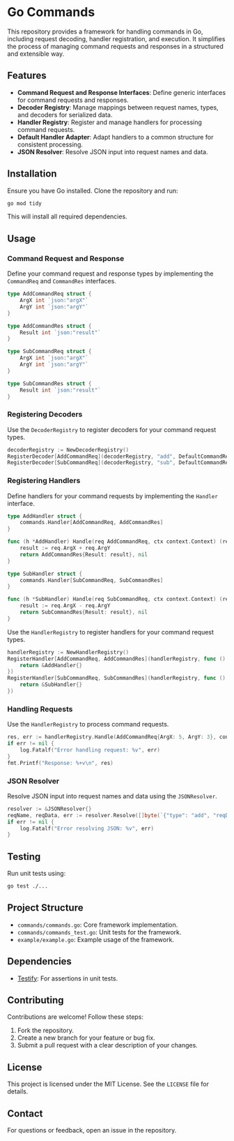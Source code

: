 # Go Commands

This repository provides a framework for handling commands in Go, including request decoding, handler registration, and
execution. It simplifies the process of managing command requests and responses in a structured and extensible way.

## Features

- **Command Request and Response Interfaces**: Define generic interfaces for command requests and responses.
- **Decoder Registry**: Manage mappings between request names, types, and decoders for serialized data.
- **Handler Registry**: Register and manage handlers for processing command requests.
- **Default Handler Adapter**: Adapt handlers to a common structure for consistent processing.
- **JSON Resolver**: Resolve JSON input into request names and data.

## Installation

Ensure you have Go installed. Clone the repository and run:

```bash
go mod tidy
```

This will install all required dependencies.

## Usage

### Command Request and Response

Define your command request and response types by implementing the `CommandReq` and `CommandRes` interfaces.

```go
type AddCommandReq struct {
	ArgX int `json:"argX"`
	ArgY int `json:"argY"`
}

type AddCommandRes struct {
	Result int `json:"result"`
}

type SubCommandReq struct {
	ArgX int `json:"argX"`
	ArgY int `json:"argY"`
}

type SubCommandRes struct {
	Result int `json:"result"`
}
```

### Registering Decoders

Use the `DecoderRegistry` to register decoders for your command request types.

```go
decoderRegistry := NewDecoderRegistry()
RegisterDecoder[AddCommandReq](decoderRegistry, "add", DefaultCommandReqDecoder[AddCommandReq]())
RegisterDecoder[SubCommandReq](decoderRegistry, "sub", DefaultCommandReqDecoder[SubCommandReq]())
```

### Registering Handlers

Define handlers for your command requests by implementing the `Handler` interface.

```go
type AddHandler struct {
    commands.Handler[AddCommandReq, AddCommandRes]
}

func (h *AddHandler) Handle(req AddCommandReq, ctx context.Context) (res AddCommandRes, err error) {
    result := req.ArgX + req.ArgY
    return AddCommandRes{Result: result}, nil
}

type SubHandler struct {
    commands.Handler[SubCommandReq, SubCommandRes]
}

func (h *SubHandler) Handle(req SubCommandReq, ctx context.Context) (res SubCommandRes, err error) {
    result := req.ArgX - req.ArgY
    return SubCommandRes{Result: result}, nil
}
```

Use the `HandlerRegistry` to register handlers for your command request types.

```go
handlerRegistry := NewHandlerRegistry()
RegisterHandler[AddCommandReq, AddCommandRes](handlerRegistry, func () Handler[AddCommandReq, AddCommandRes] {
    return &AddHandler{}
})
RegisterHandler[SubCommandReq, SubCommandRes](handlerRegistry, func () Handler[SubCommandReq, SubCommandRes] {
    return &SubHandler{}
})
```

### Handling Requests

Use the `HandlerRegistry` to process command requests.

```go
res, err := handlerRegistry.Handle(AddCommandReq{ArgX: 5, ArgY: 3}, context.Background())
if err != nil {
    log.Fatalf("Error handling request: %v", err)
}
fmt.Printf("Response: %+v\n", res)
```

### JSON Resolver

Resolve JSON input into request names and data using the `JSONResolver`.

```go
resolver := &JSONResolver{}
reqName, reqData, err := resolver.Resolve([]byte(`{"type": "add", "reqData": {"argX": 5, "argY": 3}}`))
if err != nil {
    log.Fatalf("Error resolving JSON: %v", err)
}
```

## Testing

Run unit tests using:

```bash
go test ./...
```

## Project Structure

- `commands/commands.go`: Core framework implementation.
- `commands/commands_test.go`: Unit tests for the framework.
- `example/example.go`: Example usage of the framework.

## Dependencies

- [Testify](https://github.com/stretchr/testify): For assertions in unit tests.

## Contributing

Contributions are welcome! Follow these steps:

1. Fork the repository.
2. Create a new branch for your feature or bug fix.
3. Submit a pull request with a clear description of your changes.

## License

This project is licensed under the MIT License. See the `LICENSE` file for details.

## Contact

For questions or feedback, open an issue in the repository.